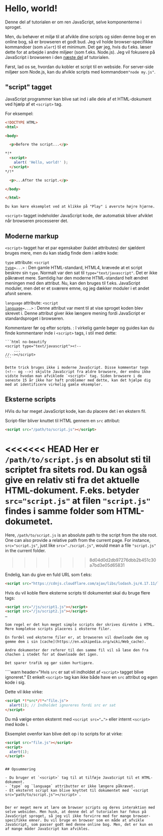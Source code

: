 # Hello, world!

Denne del af tutorialen er om ren JavaScript, selve komponenterne i sproget.

Men, du behøver et miljø til at afvikle dine scripts og siden denne bog er en online bog, så er browseren et godt bud. Jeg vil holde browser-specifikke kommandoer (som `alert`) til et minimum. Det gør jeg, hvis du f.eks. læser dette for at arbejde i andre miljøer (som f.eks. Node.js). Jeg vil fokusere på JavaScript i browseren i den [næste del](/ui) af tutorialen.

Først, lad os se, hvordan du kobler et script til en webside. For server-side miljøer som Node.js, kan du afvikle scripts med kommandoen`"node my.js"`.

## "script" tagget
JavaScript programmer kan blive sat ind i alle dele af et HTML-dokument ved hjælp af et `<script>` tag.

For eksempel:

```html run height=100
<!DOCTYPE HTML>
<html>

<body>

  <p>Before the script...</p>

*!*
  <script>
    alert( 'Hello, world!' );
  </script>
*/!*

  <p>...After the script.</p>

</body>

</html>
```

```online
Du kan køre eksemplet ved at klikke på "Play" i øverste højre hjørne.
```

`<script>` tagget indeholder JavaScript kode, der automatisk bliver afviklet når browseren processerer det.


## Moderne markup

`<script>` tagget har et par egenskaber (kaldet attributes) der sjældent bruges mere, men du kan stadig finde dem i ældre kode:

`type` attribute: <code>&lt;script <u>type</u>=...&gt;</code>
: Den gamle HTML-standard, HTML4, krævede at et script beskrev sin `type`. Normalt var den sat til `type="text/javascript"`. Det er ikke påkrævet mere. Samtidig har den moderne HTML-standard helt ændret meningen med den attribut. Nu, kan den bruges til f.eks. JavaScript moduler, men det er et sværere emne, og jeg dækker moduler i et andet afsnit senere.

`language` attribute: <code>&lt;script <u>language</u>=...&gt;</code>
: Denne attribut var ment til at vise sproget koden blev skrevet i. Denne attribut giver ikke længere mening fordi JavaScript er standardsproget i browseren.

Kommentarer før og efter scripts.
: I virkelig gamle bøger og guides kan du finde kommentarer inde i `<script>` tags, i stil med dette:

    ```html no-beautify
    <script type="text/javascript"><!--
        ...
    //--></script>
    ```

    Dette trick bruges ikke i moderne JavaScript. Disse kommentar tegn (<!-- og -->) skjulte JavaScript fra ældre browsere, der endnu ikke vidste hvodan man afviklede `<script>` tag. Siden browsere i de seneste 15 år ikke har haft problemer med dette, kan det hjælpe dig med at identificere virkelig gamle eksempler.


## Eksterne scripts

HVis du har meget JavaScript kode, kan du placere det i en ekstern fil.

Script-filer bliver knuttet til HTML gennem en `src` attribut:

```html
<script src="/path/to/script.js"></script>
```

<<<<<<< HEAD
Her er `/path/to/script.js` en absolut sti til scriptet fra sitets rod. Du kan også give en relativ sti fra det aktuelle HTML-dokument. F.eks. betyder `src="script.js"` at filen `"script.js"` findes i samme folder som HTML-dokumetet.
=======
Here, `/path/to/script.js` is an absolute path to the script from the site root. One can also provide a relative path from the current page. For instance, `src="script.js"`, just like `src="./script.js"`, would mean a file `"script.js"` in the current folder.
>>>>>>> 8d04d0d2db97276dbb2b451c30a7bd3e05d65831

Endelig, kan du give en fuld URL som f.eks:

```html
<script src="https://cdnjs.cloudflare.com/ajax/libs/lodash.js/4.17.11/lodash.js"></script>
```

Hvis du vil koble flere eksterne scripts til dokumentet skal du bruge flere tags:

```html
<script src="/js/script1.js"></script>
<script src="/js/script2.js"></script>
…
```

```smart
Som regel er det kun meget simple scripts der skrives direkte i HTML. Mere komplekse scripts placeres i eksterne filer.

En fordel ved eksterne filer er, at browseren vil downloade dem og gemme dem i sin [cache](https://en.wikipedia.org/wiki/Web_cache).

Andre dokumenter der referer til den samme fil vil så læse den fra chachen i stedet for at downloade det igen.

Det sparer trafik og gør siden hurtigere.
```

````warn header="Hvis `src` er sat vil indholdet af `<script>` tagget blive ignoreret."
Et enkelt `<script>` tag kan ikke både have en `src` attribut og egen kode i sig.

Dette vil ikke virke:

```html
<script *!*src*/!*="file.js">
  alert(1); // Indholdet ignoreres fordi src er sat
</script>
```

Du må vælge enten eksternt med `<script src="…">` eller internt `<script>` med kode i.

Eksemplet ovenfor kan blive delt op i to scripts for at virke:

```html
<script src="file.js"></script>
<script>
  alert(1);
</script>
```
````

## Opsummering

- Du bruger et `<script>` tag til at tilføje JavaScript til et HTML-dokument.
- `type` og `language` attributter er ikke længere påkrævet.
- Et eksternt script kan blive knyttet til dokumentet med `<script src="path/to/script.js"></script>`.


Der er meget mere at lære om browser scripts og deres interaktion med selve websiden. Men husk, at denne del af tutorialen har fokus på JavaScript sproget, så jeg vil ikke forvirre med for mange browser-specifikke emner. Du vil bruge en browser som en måde at afvikle JavaScript, som passer godt med denne online bog. Men, det er kun en af mange måder JavaScript kan afvikles.
